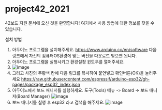 # project42_2021
42보드 지원 문서에 오신 것을 환영합니다! 여기에서 사용 방법에 대한 정보를 찾을 수 있습니다.

설치 방법
1. 아두이노 프로그램을 설치해주세요. https://www.arduino.cc/en/software 다음 링크에서 자신의 컴퓨터OS환경에 맞는 버전을 다운로드 받으면 됩니다.
2. 아두이노 프로그램을 실행시키고 환경설정 윈도우를 열어주세요.
3. ![image](https://user-images.githubusercontent.com/113105/127854647-e6a15c33-2e30-4120-828a-48a921f55858.png)
4. 그리고 사진의 주황색 칸에 다음 링크를 복사하여 붙연넣고 확인버튼(OK)을 눌러주세요
   https://raw.githubusercontent.com/espressif/arduino-esp32/gh-pages/package_esp32_index.json
5. 아두이노에서 보드 매니저를 실행하세요. 도구(Tools) 메뉴 -> Board -> 보드 매니저(Board Manager)
![image](https://user-images.githubusercontent.com/113105/127855026-4d74ebb8-c8ff-45d0-80fd-c78cd27e8f70.png)
6. 보드 매니저를 실행 후 esp32 라고 검색을 해주세요.
![image](https://user-images.githubusercontent.com/113105/127855118-6b8e8cc2-e387-4179-bc3e-1d63285f7680.png)

